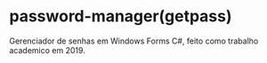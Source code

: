 # password-manager(getpass)
Gerenciador de senhas em Windows Forms C#, feito como trabalho academico em 2019.

